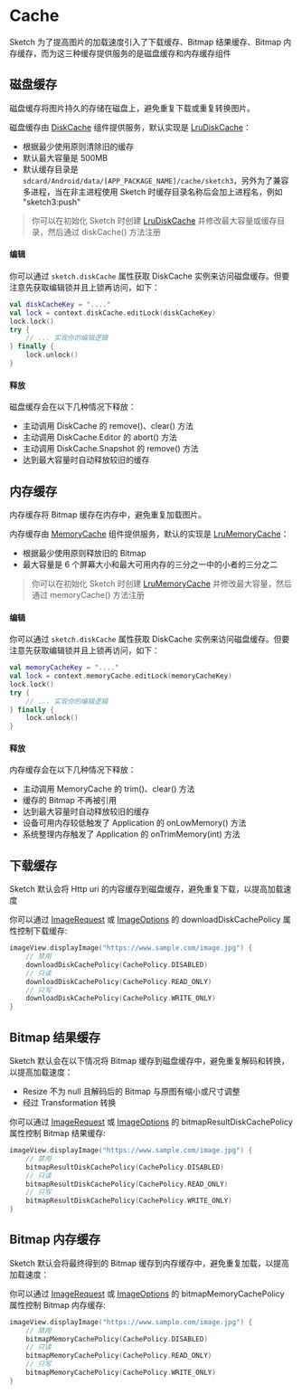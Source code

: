 # Cache

Sketch 为了提高图片的加载速度引入了下载缓存、Bitmap 结果缓存、Bitmap 内存缓存，而为这三种缓存提供服务的是磁盘缓存和内存缓存组件

## 磁盘缓存

磁盘缓存将图片持久的存储在磁盘上，避免重复下载或重复转换图片。

磁盘缓存由 [DiskCache] 组件提供服务，默认实现是 [LruDiskCache]：

* 根据最少使用原则清除旧的缓存
* 默认最大容量是 500MB
* 默认缓存目录是 `sdcard/Android/data/[APP_PACKAGE_NAME]/cache/sketch3`，另外为了兼容多进程，当在非主进程使用 Sketch
  时缓存目录名称后会加上进程名，例如 "sketch3:push"

> 你可以在初始化 Sketch 时创建 [LruDiskCache] 并修改最大容量或缓存目录，然后通过 diskCache() 方法注册

#### 编辑

你可以通过 `sketch.diskCache` 属性获取 DiskCache 实例来访问磁盘缓存。但要注意先获取编辑锁并且上锁再访问，如下：

```kotlin
val diskCacheKey = "...."
val lock = context.diskCache.editLock(diskCacheKey)
lock.lock()
try {
    // ... 实现你的编辑逻辑
} finally {
    lock.unlock()
}
```

#### 释放

磁盘缓存会在以下几种情况下释放：

* 主动调用 DiskCache 的 remove()、clear() 方法
* 主动调用 DiskCache.Editor 的 abort() 方法
* 主动调用 DiskCache.Snapshot 的 remove() 方法
* 达到最大容量时自动释放较旧的缓存

## 内存缓存

内存缓存将 Bitmap 缓存在内存中，避免重复加载图片。

内存缓存由 [MemoryCache] 组件提供服务，默认的实现是 [LruMemoryCache]：

* 根据最少使用原则释放旧的 Bitmap
* 最大容量是 6 个屏幕大小和最大可用内存的三分之一中的小者的三分之二

> 你可以在初始化 Sketch 时创建 [LruMemoryCache] 并修改最大容量，然后通过 memoryCache() 方法注册

#### 编辑

你可以通过 `sketch.diskCache` 属性获取 DiskCache 实例来访问磁盘缓存。但要注意先获取编辑锁并且上锁再访问，如下：

```kotlin
val memoryCacheKey = "...."
val lock = context.memoryCache.editLock(memoryCacheKey)
lock.lock()
try {
    // ... 实现你的编辑逻辑
} finally {
    lock.unlock()
}
```

#### 释放

内存缓存会在以下几种情况下释放：

* 主动调用 MemoryCache 的 trim()、clear() 方法
* 缓存的 Bitmap 不再被引用
* 达到最大容量时自动释放较旧的缓存
* 设备可用内存较低触发了 Application 的 onLowMemory() 方法
* 系统整理内存触发了 Application 的 onTrimMemory(int) 方法

## 下载缓存

Sketch 默认会将 Http uri 的内容缓存到磁盘缓存，避免重复下载，以提高加载速度

你可以通过 [ImageRequest] 或 [ImageOptions] 的 downloadDiskCachePolicy 属性控制下载缓存:

```kotlin
imageView.displayImage("https://www.sample.com/image.jpg") {
    // 禁用
    downloadDiskCachePolicy(CachePolicy.DISABLED)
    // 只读
    downloadDiskCachePolicy(CachePolicy.READ_ONLY)
    // 只写
    downloadDiskCachePolicy(CachePolicy.WRITE_ONLY)
}
```

## Bitmap 结果缓存

Sketch 默认会在以下情况将 Bitmap 缓存到磁盘缓存中，避免重复解码和转换，以提高加载速度：

* Resize 不为 null 且解码后的 Bitmap 与原图有缩小或尺寸调整
* 经过 Transformation 转换

你可以通过 [ImageRequest] 或 [ImageOptions] 的 bitmapResultDiskCachePolicy 属性控制 Bitmap 结果缓存:

```kotlin
imageView.displayImage("https://www.sample.com/image.jpg") {
    // 禁用
    bitmapResultDiskCachePolicy(CachePolicy.DISABLED)
    // 只读
    bitmapResultDiskCachePolicy(CachePolicy.READ_ONLY)
    // 只写
    bitmapResultDiskCachePolicy(CachePolicy.WRITE_ONLY)
}
```

## Bitmap 内存缓存

Sketch 默认会将最终得到的 Bitmap 缓存到内存缓存中，避免重复加载，以提高加载速度：

你可以通过 [ImageRequest] 或 [ImageOptions] 的 bitmapMemoryCachePolicy 属性控制 Bitmap 内存缓存:

```kotlin
imageView.displayImage("https://www.sample.com/image.jpg") {
    // 禁用
    bitmapMemoryCachePolicy(CachePolicy.DISABLED)
    // 只读
    bitmapMemoryCachePolicy(CachePolicy.READ_ONLY)
    // 只写
    bitmapMemoryCachePolicy(CachePolicy.WRITE_ONLY)
}
```

[MemoryCache]: ../../sketch/src/main/java/com/github/panpf/sketch/cache/MemoryCache.kt

[LruMemoryCache]: ../../sketch/src/main/java/com/github/panpf/sketch/cache/internal/LruMemoryCache.kt

[DiskCache]: ../../sketch/src/main/java/com/github/panpf/sketch/cache/DiskCache.kt

[LruDiskCache]: ../../sketch/src/main/java/com/github/panpf/sketch/cache/internal/LruDiskCache.kt

[ImageRequest]: ../../sketch/src/main/java/com/github/panpf/sketch/request/ImageRequest.kt

[ImageOptions]: ../../sketch/src/main/java/com/github/panpf/sketch/request/ImageOptions.kt

[reference_article]: http://www.cnblogs.com/zhucai/p/inPreferQualityOverSpeed.html